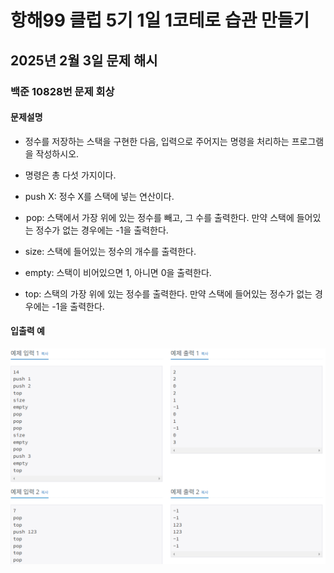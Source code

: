 # 항해99 클럽 5기 1일 1코테로 습관 만들기
## 2025년 2월 3일 문제 해시
### 백준 10828번 문제 회상

#### 문제설명
* 정수를 저장하는 스택을 구현한 다음, 입력으로 주어지는 명령을 처리하는 프로그램을 작성하시오.

* 명령은 총 다섯 가지이다.

* push X: 정수 X를 스택에 넣는 연산이다.

*  pop: 스택에서 가장 위에 있는 정수를 빼고, 그 수를 출력한다. 만약 스택에 들어있는 정수가 없는 경우에는 -1을 출력한다.

* size: 스택에 들어있는 정수의 개수를 출력한다.

* empty: 스택이 비어있으면 1, 아니면 0을 출력한다.

* top: 스택의 가장 위에 있는 정수를 출력한다. 만약 스택에 들어있는 정수가 없는 경우에는 -1을 출력한다.

#### 입출력 예
![alt text](image.png)